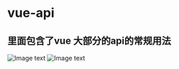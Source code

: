 # vue-api
## 里面包含了vue 大部分的api的常规用法
![Image text](https://github.com/DanDan1924/vue-api/blob/master/assets/images/WechatIMG69.jpeg)
![Image text](https://github.com/DanDan1924/vue-api/blob/master/assets/images/WechatIMG68.jpeg)

